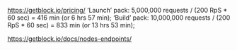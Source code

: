 https://getblock.io/pricing/
‘Launch’ pack: 5,000,000 requests / (200 RpS * 60 sec) = 416 min (or 6 hrs 57 min);
‘Build’ pack: 10,000,000 requests / (200 RpS * 60 sec) = 833 min (or 13 hrs 53 min);

https://getblock.io/docs/nodes-endpoints/



